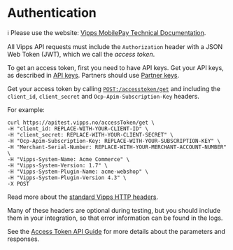 <!-- START_METADATA
---
title: Authentication
pagination_next: null
pagination_prev: null
---
END_METADATA -->

# Authentication

<!-- START_COMMENT -->
ℹ️ Please use the website:
[Vipps MobilePay Technical Documentation](https://developer.vippsmobilepay.com/docs/vipps-developers/).
<!-- END_COMMENT -->

All Vipps API requests must include the `Authorization` header with
a JSON Web Token (JWT), which we call the _access token_.

To get an access token, first you need to have API keys. Get your API keys, as described in
[API keys](https://developer.vippsmobilepay.com/docs/vipps-developers/common-topics/api-keys).
Partners should use
[Partner keys](https://developer.vippsmobilepay.com/docs/vipps-partner/partner-keys).

Get your access token by calling
[`POST:/accesstoken/get`](https://developer.vippsmobilepay.com/api/access-token#tag/Authorization-Service/operation/fetchAuthorizationTokenUsingPost)
and including the `client_id`, `client_secret` and `Ocp-Apim-Subscription-Key` headers.

For example:

```http
curl https://apitest.vipps.no/accessToken/get \
-H "client_id: REPLACE-WITH-YOUR-CLIENT-ID" \
-H "client_secret: REPLACE-WITH-YOUR-CLIENT-SECRET" \
-H "Ocp-Apim-Subscription-Key: REPLACE-WITH-YOUR-SUBSCRIPTION-KEY" \
-H "Merchant-Serial-Number: REPLACE-WITH-YOUR-MERCHANT-ACCOUNT-NUMBER" \
-H "Vipps-System-Name: Acme Commerce" \
-H "Vipps-System-Version: 1.7" \
-H "Vipps-System-Plugin-Name: acme-webshop" \
-H "Vipps-System-Plugin-Version 4.3" \
-X POST
```

Read more about the [standard Vipps HTTP headers](http-headers.md).

Many of these headers are optional during testing, but you should include them in your integration, so that error information can be found in the logs.

See the [Access Token API Guide](https://developer.vippsmobilepay.com/docs/APIs/access-token-api) for more details about the parameters and responses.
